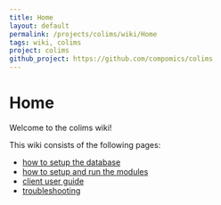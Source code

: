 ```yaml
---
title: Home
layout: default
permalink: /projects/colims/wiki/Home
tags: wiki, colims
project: colims
github_project: https://github.com/compomics/colims
---
```


# Home
Welcome to the colims wiki!

This wiki consists of the following pages:

  * [how to setup the database](https://github.com/compomics/colims/wiki/DatabaseRequirementsAndSetup)
  * [how to setup and run the modules](https://github.com/compomics/colims/wiki/ModulesConfiguration)
  * [client user guide](https://github.com/compomics/colims/wiki/Manual)
  * [troubleshooting](https://github.com/compomics/colims/wiki/Troubleshooting)
